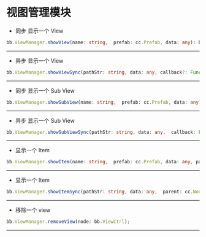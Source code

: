 # 视图管理模块

- 同步 显示一个 View

```typescript
bb.ViewManager.showView(name: string,  prefab: cc.Prefab, data: any): bb.ViewCtrl;
```
---

- 异步 显示一个 View

```typescript
bb.ViewManager.showViewSync(pathStr: string, data: any, callback?: Function);
```
---

-  同步 显示一个 Sub View

```typescript
bb.ViewManager.showSubView(name: string,  prefab: cc.Prefab, data: any):  bb.ViewCtrl;
```
---

- 异步 显示一个 Sub View

```typescript
bb.ViewManager.showSubViewSync(pathStr: string, data: any,  callback: Function);
```
---

- 显示一个 Item

```typescript
bb.ViewManager.showItem(name: string,  prefab: cc.Prefab, data: any, parent: cc.Node, parentViewCtrl: bb.ViewCtrl);
```
---

-  显示一个 Item

```typescript
bb.ViewManager.showItemSync(pathStr: string, data: any,  parent: cc.Node, parentViewCtrl: bb.ViewCtrl, callback: Function);
```
---

- 移除一个 view

```typescript
bb.ViewManager.removeView(node: bb.ViewCtrl);
```
---






